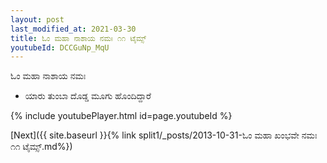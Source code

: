 ```yaml
---
layout: post
last_modified_at: 2021-03-30
title: ಓಂ ಮಹಾ ನಾಶಾಯ ನಮಃ ೧೧ ಟೈಮ್ಸ್
youtubeId: DCCGuNp_MqU
---
```

 
 
 ಓಂ ಮಹಾ ನಾಶಾಯ ನಮಃ  
 
 -  ಯಾರು ತುಂಬಾ ದೊಡ್ಡ ಮೂಗು ಹೊಂದಿದ್ದಾರೆ 
 
  
 
  
 
 
 
 
 
 


{% include youtubePlayer.html id=page.youtubeId %}
 
[Next]({{ site.baseurl }}{% link  split1/_posts/2013-10-31-ಓಂ ಮಹಾ ಖಂಭವೇ ನಮಃ ೧೧ ಟೈಮ್ಸ್.md%})
 
